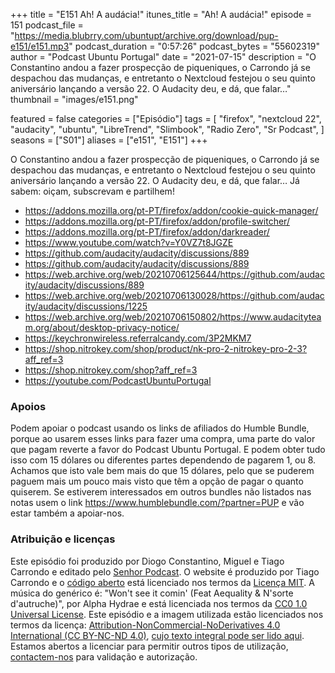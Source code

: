 +++
title = "E151 Ah! A audácia!"
itunes_title = "Ah! A audácia!"
episode = 151
podcast_file = "https://media.blubrry.com/ubuntupt/archive.org/download/pup-e151/e151.mp3"
podcast_duration = "0:57:26"
podcast_bytes = "55602319"
author = "Podcast Ubuntu Portugal"
date = "2021-07-15"
description = "O Constantino andou a fazer prospecção de piqueniques, o Carrondo já se despachou das mudanças, e entretanto o Nextcloud festejou o seu quinto aniversário lançando a versão 22. O Audacity deu, e dá, que falar…"
thumbnail = "images/e151.png"

featured = false
categories = ["Episódio"]
tags = [
  "firefox",
  "nextcloud 22",
  "audacity",
  "ubuntu",
  "LibreTrend",
  "Slimbook",
  "Radio Zero",
  "Sr Podcast",
]
seasons = ["S01"]
aliases = ["e151", "E151"]
+++

O Constantino andou a fazer prospecção de piqueniques, o Carrondo já se despachou das mudanças, e entretanto o Nextcloud festejou o seu quinto aniversário lançando a versão 22. O Audacity deu, e dá, que falar…
Já sabem: oiçam, subscrevam e partilhem!

* https://addons.mozilla.org/pt-PT/firefox/addon/cookie-quick-manager/
* https://addons.mozilla.org/pt-PT/firefox/addon/profile-switcher/
* https://addons.mozilla.org/pt-PT/firefox/addon/darkreader/
* https://www.youtube.com/watch?v=Y0VZ7t8JGZE
* https://github.com/audacity/audacity/discussions/889
* https://github.com/audacity/audacity/discussions/889
* https://web.archive.org/web/20210706125644/https://github.com/audacity/audacity/discussions/889
* https://web.archive.org/web/20210706130028/https://github.com/audacity/audacity/discussions/1225
* https://web.archive.org/web/20210706150802/https://www.audacityteam.org/about/desktop-privacy-notice/
* https://keychronwireless.referralcandy.com/3P2MKM7
* https://shop.nitrokey.com/shop/product/nk-pro-2-nitrokey-pro-2-3?aff_ref=3
* https://shop.nitrokey.com/shop?aff_ref=3
* https://youtube.com/PodcastUbuntuPortugal



### Apoios
Podem apoiar o podcast usando os links de afiliados do Humble Bundle, porque ao usarem esses links para fazer uma compra, uma parte do valor que pagam reverte a favor do Podcast Ubuntu Portugal.
E podem obter tudo isso com 15 dólares ou diferentes partes dependendo de pagarem 1, ou 8.
Achamos que isto vale bem mais do que 15 dólares, pelo que se puderem paguem mais um pouco mais visto que têm a opção de pagar o quanto quiserem.
Se estiverem interessados em outros bundles não listados nas notas usem o link https://www.humblebundle.com/?partner=PUP e vão estar também a apoiar-nos.

### Atribuição e licenças
Este episódio foi produzido por Diogo Constantino, Miguel e Tiago Carrondo e editado pelo [Senhor Podcast](https://senhorpodcast.pt/).
O website é produzido por Tiago Carrondo e o [código aberto](https://gitlab.com/podcastubuntuportugal/website) está licenciado nos termos da [Licença MIT](https://gitlab.com/podcastubuntuportugal/website/main/LICENSE).
A música do genérico é: "Won't see it comin' (Feat Aequality & N'sorte d'autruche)", por Alpha Hydrae e está licenciada nos termos da [CC0 1.0 Universal License](https://creativecommons.org/publicdomain/zero/1.0/).
Este episódio e a imagem utilizada estão licenciados nos termos da licença: [Attribution-NonCommercial-NoDerivatives 4.0 International (CC BY-NC-ND 4.0)](https://creativecommons.org/licenses/by-nc-nd/4.0/), [cujo texto integral pode ser lido aqui](https://creativecommons.org/licenses/by-nc-nd/4.0/legalcode). Estamos abertos a licenciar para permitir outros tipos de utilização, [contactem-nos](https://podcastubuntuportugal.org/contactos) para validação e autorização.

